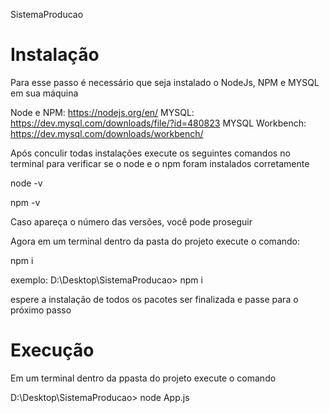 SistemaProducao

# Instalação

Para esse passo é necessário que seja instalado o NodeJs, NPM e MYSQL em sua máquina

Node e NPM: https://nodejs.org/en/
MYSQL: https://dev.mysql.com/downloads/file/?id=480823
MYSQL Workbench: https://dev.mysql.com/downloads/workbench/

Após conculir todas instalações execute os seguintes comandos no terminal para verificar se o node
e o npm foram instalados corretamente

node -v

npm -v

Caso apareça o número das versões, você pode proseguir

Agora em um terminal dentro da pasta do projeto execute o comando:

npm i

exemplo: D:\Desktop\SistemaProducao> npm i

espere a instalação de todos os pacotes ser finalizada e passe para o próximo passo

# Execução

Em um terminal dentro da ppasta do projeto execute o comando

D:\Desktop\SistemaProducao> node App.js
